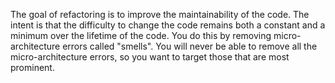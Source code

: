 <!--(dl
(section-meta
    (title Goal))
)-->

The goal of refactoring is to improve the maintainability of the code. The intent is that the difficulty to change the code remains both a constant and a minimum over the lifetime of the code. You do this by removing micro-architecture errors called "smells". You will never be able to remove all the micro-architecture errors, so you want to target those that are most prominent.